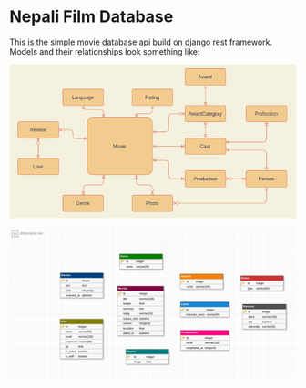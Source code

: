# Nepali Film Database

This is the simple movie database api build on django rest framework. Models and their relationships look something like:

![Er relationships](movies.png)

![Class attributes](movies_class.png)
